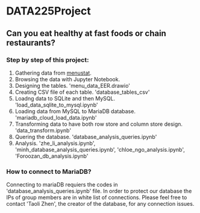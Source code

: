 # DATA225Project

## **Can you eat healthy at fast foods or chain restaurants?**

### Step by step of this project:

1. Gathering data from [menustat](http://www.menustat.org/#/home).
2. Browsing the data with Jupyter Notebook.
3. Designing the tables. 'menu_data_EER.drawio'
4. Creating CSV file of each table. 'database_tables_csv'
5. Loadng data to SQLite and then MySQL. 'load_data_sqlite_to_mysql.ipynb'
6. Loading data from MySQL to MariaDB database. 'mariadb_cloud_load_data.ipynb'
7. Transforming data to have both row store and column store design. 'data_transform.ipynb'
8. Quering the database. 'database_analysis_queries.ipynb'
9. Analysis. 'zhe_li_analysis.ipynb', 'minh_database_analysis_queries.ipynb', 'chloe_ngo_analysis.ipynb', 'Foroozan_db_analysis.ipynb'

### How to connect to MariaDB?
Connecting to mariaDB requiers the codes in 'database_analysis_queries.ipynb' file. In order to protect our database the IPs of group members are in white list of connections. Please feel free to contact 'Taoli Zhen', the creator of the database, for any connection issues.